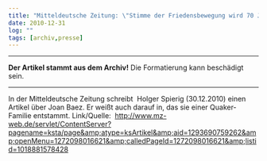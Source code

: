 ```yaml
---
title: "Mitteldeutsche Zeitung: \"Stimme der Friedensbewegung wird 70 Jahre alt\""
date: 2010-12-31
log: ""
tags: [archiv,presse]
---
```

<hr><b>Der Artikel stammt aus dem Archiv!</b> Die Formatierung kann beschädigt sein.<hr>

In der Mitteldeutsche Zeitung schreibt&nbsp; Holger Spierig (30.12.2010) einen Artikel &uuml;ber Joan Baez. Er wei&szlig;t auch darauf in, das sie einer Quaker-Familie entstammt. Link/Quelle:&nbsp; http://www.mz-web.de/servlet/ContentServer?pagename=ksta/page&amp;atype=ksArtikel&amp;aid=1293690759262&amp;openMenu=1272098016621&amp;calledPageId=1272098016621&amp;listid=1018881578428
